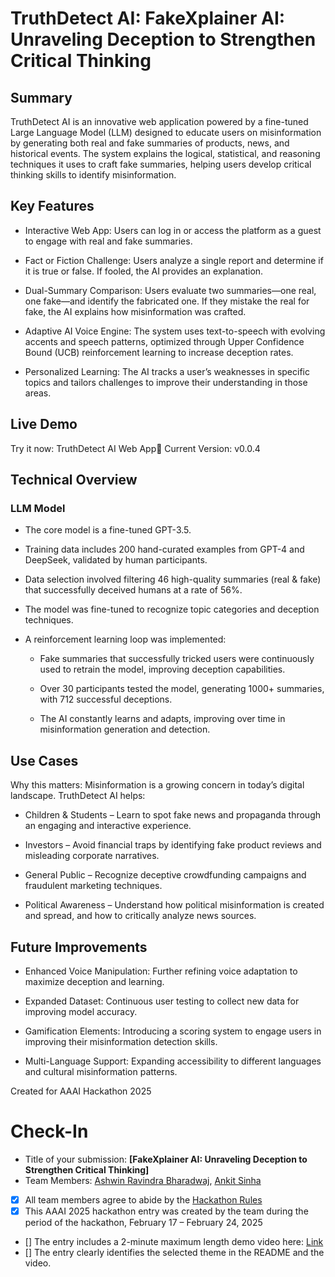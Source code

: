 # TruthDetect AI: FakeXplainer AI: Unraveling Deception to Strengthen Critical Thinking

## Summary

TruthDetect AI is an innovative web application powered by a fine-tuned Large Language Model (LLM) designed to educate users on misinformation by generating both real and fake summaries of products, news, and historical events. The system explains the logical, statistical, and reasoning techniques it uses to craft fake summaries, helping users develop critical thinking skills to identify misinformation.

## Key Features

* Interactive Web App: Users can log in or access the platform as a guest to engage with real and fake summaries.

* Fact or Fiction Challenge: Users analyze a single report and determine if it is true or false. If fooled, the AI provides an explanation.

* Dual-Summary Comparison: Users evaluate two summaries—one real, one fake—and identify the fabricated one. If they mistake the real for fake, the AI explains how misinformation was crafted.

* Adaptive AI Voice Engine: The system uses text-to-speech with evolving accents and speech patterns, optimized through Upper Confidence Bound (UCB) reinforcement learning to increase deception rates.

* Personalized Learning: The AI tracks a user’s weaknesses in specific topics and tailors challenges to improve their understanding in those areas.

## Live Demo

Try it now: TruthDetect AI Web App🔹 Current Version: v0.0.4

## Technical Overview

### LLM Model

* The core model is a fine-tuned GPT-3.5.

* Training data includes 200 hand-curated examples from GPT-4 and DeepSeek, validated by human participants.

* Data selection involved filtering 46 high-quality summaries (real & fake) that successfully deceived humans at a rate of 56%.

* The model was fine-tuned to recognize topic categories and deception techniques.

* A reinforcement learning loop was implemented:

    * Fake summaries that successfully tricked users were continuously used to retrain the model, improving deception capabilities.

    * Over 30 participants tested the model, generating 1000+ summaries, with 712 successful deceptions.

    * The AI constantly learns and adapts, improving over time in misinformation generation and detection.

## Use Cases

Why this matters: Misinformation is a growing concern in today’s digital landscape. TruthDetect AI helps:

* Children & Students – Learn to spot fake news and propaganda through an engaging and interactive experience.

* Investors – Avoid financial traps by identifying fake product reviews and misleading corporate narratives.

* General Public – Recognize deceptive crowdfunding campaigns and fraudulent marketing techniques.

* Political Awareness – Understand how political misinformation is created and spread, and how to critically analyze news sources.

## Future Improvements

* Enhanced Voice Manipulation: Further refining voice adaptation to maximize deception and learning.

* Expanded Dataset: Continuous user testing to collect new data for improving model accuracy.

* Gamification Elements: Introducing a scoring system to engage users in improving their misinformation detection skills.

* Multi-Language Support: Expanding accessibility to different languages and cultural misinformation patterns.

Created for AAAI Hackathon 2025

# Check-In

- Title of your submission: **[FakeXplainer AI: Unraveling Deception to Strengthen Critical Thinking]**
- Team Members: [Ashwin Ravindra Bharadwaj](mailto:bharadwaj.ash@northeastern.edu), [Ankit Sinha](mailto:sinha.ank@northeastern.edu)
- [X] All team members agree to abide by the [Hackathon Rules](https://aaai.org/conference/aaai/aaai-25/hackathon/)
- [X] This AAAI 2025 hackathon entry was created by the team during the period of the hackathon, February 17 – February 24, 2025
- [] The entry includes a 2-minute maximum length demo video here: [Link](https://your-link.com)
- [] The entry clearly identifies the selected theme in the README and the video.
